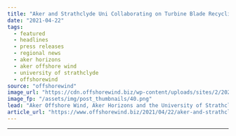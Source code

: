 ```yaml
---
title: "Aker and Strathclyde Uni Collaborating on Turbine Blade Recycling"
date: "2021-04-22"
tags: 
  - featured
  - headlines
  - press releases
  - regional news
  - aker horizons
  - aker offshore wind
  - university of strathclyde
  - offshorewind
source: "offshorewind"
image_url: "https://cdn.offshorewind.biz/wp-content/uploads/sites/2/2021/04/22131004/Aker-and-Strathclyde-Uni-Kick-Off-Turbine-Blade-Recycling-Project.png"
image_fp: "/assets/img/post_thumbnails/40.png"
lead: "Aker Offshore Wind, Aker Horizons and the University of Strathclyde have signed a Memorandum"
article_url: "https://www.offshorewind.biz/2021/04/22/aker-and-strathclyde-uni-collaborating-on-turbine-blade-recycling/"
---
```


---
